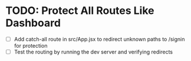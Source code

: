 # TODO: Protect All Routes Like Dashboard

- [ ] Add catch-all route in src/App.jsx to redirect unknown paths to /signin for protection
- [ ] Test the routing by running the dev server and verifying redirects
